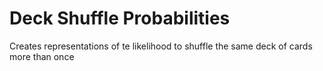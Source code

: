 # Deck Shuffle Probabilities
 Creates representations of te likelihood to shuffle the same deck of cards more than once
